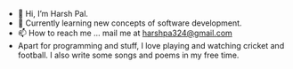 - 👋 Hi, I’m Harsh Pal.
- 👀 Currently learning new concepts of software development.
- 📫 How to reach me ... mail me at harshpa324@gmail.com
- Apart for programming and stuff, I love playing and watching cricket and football. I also write some songs and poems in my free time.

<!---
harshpa324/harshpa324 is a ✨ special ✨ repository because its `README.md` (this file) appears on your GitHub profile.
You can click the Preview link to take a look at your changes.
--->
